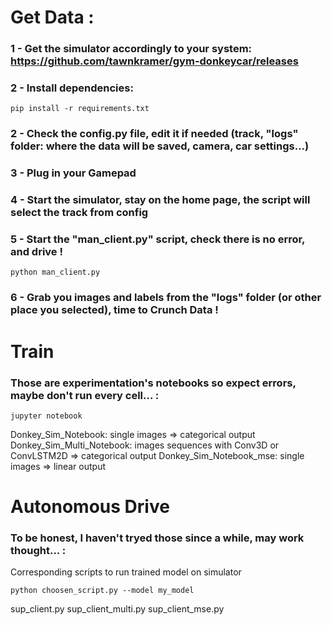 # Get Data :

### 1 - Get the simulator accordingly to your system: https://github.com/tawnkramer/gym-donkeycar/releases

### 2 - Install dependencies:
```
pip install -r requirements.txt
```

### 2 - Check the config.py file, edit it if needed (track, "logs" folder: where the data will be saved, camera, car settings...)

### 3 - Plug in your Gamepad

### 4 - Start the simulator, stay on the home page, the script will select the track from config

### 5 - Start the "man_client.py" script, check there is no error, and drive !
```
python man_client.py
```

### 6 - Grab you images and labels from the "logs" folder (or other place you selected), time to Crunch Data !

# Train

### Those are experimentation's notebooks so expect errors, maybe don't run every cell... :

```
jupyter notebook
```

Donkey_Sim_Notebook: single images => categorical output
Donkey_Sim_Multi_Notebook: images sequences with Conv3D or ConvLSTM2D => categorical output
Donkey_Sim_Notebook_mse: single images => linear output

# Autonomous Drive

### To be honest, I haven't tryed those since a while, may work thought... :

Corresponding scripts to run trained model on simulator

```
python choosen_script.py --model my_model
```

sup_client.py
sup_client_multi.py
sup_client_mse.py